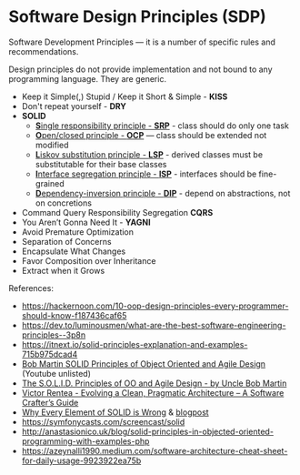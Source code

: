 # Software Design Principles (SDP)

Software Development Principles — it is a number of specific rules and recommendations.

Design principles do not provide implementation and not bound to any programming language. They are generic. 

 + Keep it Simple(,) Stupid / Keep it Short & Simple - **KISS**
 + Don't repeat yourself - **DRY**
 + **SOLID**
    - [**S**ingle responsibility principle - **SRP**](SRP/Single%20Responsibility%20Principle.md) - class should do only one task
    - [**O**pen/closed principle - **OCP**](OCP/Open%20Closed%20Principle.md) — class should be extended not modified
    - [**L**iskov substitution principle - **LSP**](LSP/Liskov%20substitution%20principle.md) - derived classes must be substitutable for their base classes
    - [**I**nterface segregation principle - **ISP**](ISP/Interface%20segregation%20principle.md) - interfaces should be fine-grained
    - [**D**ependency-inversion principle - **DIP**](DIP/Dependency%20Inversion%20Principle.md) - depend on abstractions, not on concretions
 + Command Query Responsibility Segregation **CQRS**
 + You Aren’t Gonna Need It - **YAGNI**
 + Avoid Premature Optimization
 + Separation of Concerns
 + Encapsulate What Changes
 + Favor Composition over Inheritance
 + Extract when it Grows

References:
 - https://hackernoon.com/10-oop-design-principles-every-programmer-should-know-f187436caf65
 - https://dev.to/luminousmen/what-are-the-best-software-engineering-principles--3p8n
 - https://itnext.io/solid-principles-explanation-and-examples-715b975dcad4
 - [Bob Martin SOLID Principles of Object Oriented and Agile Design](https://www.youtube.com/watch?v=TMuno5RZNeE) (Youtube unlisted)
 - [The S.O.L.I.D. Principles of OO and Agile Design - by Uncle Bob Martin](https://www.youtube.com/watch?v=t86v3N4OshQ)
 - [Victor Rentea - Evolving a Clean, Pragmatic Architecture – A Software Crafter’s Guide](https://www.youtube.com/watch?v=tMHO7_RLxgQ)
 - [Why Every Element of SOLID is Wrong](https://speakerdeck.com/tastapod/why-every-element-of-solid-is-wrong) & [blogpost](https://dannorth.net/2021/03/16/cupid-the-back-story/)
 - https://symfonycasts.com/screencast/solid
 - http://anastasionico.uk/blog/solid-principles-in-objected-oriented-programming-with-examples-php
 - https://azeynalli1990.medium.com/software-architecture-cheat-sheet-for-daily-usage-9923922ea75b
 


